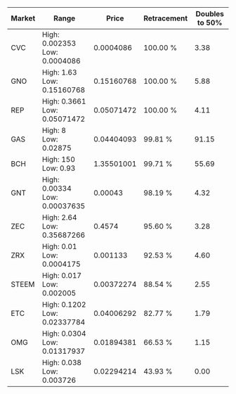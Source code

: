 | Market | Range | Price| Retracement | Doubles to 50% |
| --- | --- | --- | --- | --- |
| CVC | High: 0.002353<br />Low: 0.0004086 | 0.0004086 | 100.00 % | 3.38 |
| GNO | High: 1.63<br />Low: 0.15160768 | 0.15160768 | 100.00 % | 5.88 |
| REP | High: 0.3661<br />Low: 0.05071472 | 0.05071472 | 100.00 % | 4.11 |
| GAS | High: 8<br />Low: 0.02875 | 0.04404093 | 99.81 % | 91.15 |
| BCH | High: 150<br />Low: 0.93 | 1.35501001 | 99.71 % | 55.69 |
| GNT | High: 0.00334<br />Low: 0.00037635 | 0.00043 | 98.19 % | 4.32 |
| ZEC | High: 2.64<br />Low: 0.35687266 | 0.4574 | 95.60 % | 3.28 |
| ZRX | High: 0.01<br />Low: 0.0004175 | 0.001133 | 92.53 % | 4.60 |
| STEEM | High: 0.017<br />Low: 0.002005 | 0.00372274 | 88.54 % | 2.55 |
| ETC | High: 0.1202<br />Low: 0.02337784 | 0.04006292 | 82.77 % | 1.79 |
| OMG | High: 0.0304<br />Low: 0.01317937 | 0.01894381 | 66.53 % | 1.15 |
| LSK | High: 0.038<br />Low: 0.003726 | 0.02294214 | 43.93 % | 0.00 |
